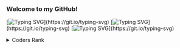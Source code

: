 ### Welcome to my GitHub!
[![Typing SVG](https://readme-typing-svg.demolab.com/?lines=Welcome+to+my+GitHub;)](https://git.io/typing-svg)
[![Typing SVG](https://readme-typing-svg.demolab.com/?lines=I+am+Bernard;)](https://git.io/typing-svg)
[![Typing SVG](https://readme-typing-svg.demolab.com/?lines=I+am+a+Software+Developer;)](https://git.io/typing-svg)

<details>
  <summary>Coders Rank</summary>
  <codersrank-widget username="bernardtm" style="--bg-color: #111; --header-bg-color: #222; --badge-bg-color: #333; --badge-text-color: #fff;">
  </codersrank-widget>

  For a more detailed profile, visit: [https://profile.codersrank.io/user/bernardtm](https://profile.codersrank.io/user/bernardtm)
  <img
    src="https://cr-skills-chart-widget.azurewebsites.net/api/api?username=bernardtm&skills=Vue,Java,Go,Dockerfile,HTML,CSS,Python,Shell,Groovy&bg=#202d3b"
  />
</details>


